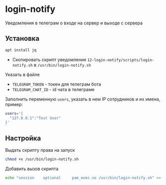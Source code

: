 # login-notify

Уведомления в телеграм о входе на сервер и выходе с сервера

## Установка

```bash
apt install jq
```

* Скопировать скрипт уведомления `12-login-notify/scripts/login-notify.sh` в `/usr/bin/login-notify.sh`

Указать в файле
* `TELEGRAM_TOKEN` - токен для телеграм бота
* `TELEGRAM_CHAT_ID` - id чата в телеграме
  
Заполнить переменную `users`, указать в нем IP сотрудников и их имена, пример:

```bash
users='{
  "127.0.0.1":"Test User"
}'
```

## Настройка

Выдать скрипту права на запуск

```bash
chmod +x /usr/bin/login-notify.sh
```

Добавить вызов скрипта 

```bash
echo "session    optional     pam_exec.so /usr/bin/login-notify.sh" >> /etc/pam.d/sshd
```

